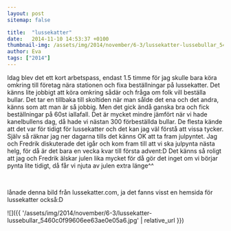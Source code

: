 ```yaml
---
layout: post
sitemap: false

title:  "lussekatter"
date:   2014-11-10 14:53:37 +0100
thumbnail-img: /assets/img/2014/november/6-3/lussekatter-lussebullar_5460c0f99606ee63ae0e05a6.jpg
author: Eva
tags: ["2014"]
---
```


Idag blev det ett kort arbetspass, endast 1.5 timme för jag skulle bara köra omkring till företag nära stationen och fixa beställningar på lussekatter. Det känns lite jobbigt att köra omkring sådär och fråga om folk vill beställa bullar. Det tar en tillbaka till skoltiden när man sålde det ena och det andra, känns som att man är så jobbig. Men det gick ändå ganska bra och fick beställningar på 60st iallafall. Det är mycket mindre jämfört när vi hade kanelbullens dag, då hade vi nästan 300 förbeställda bullar. De flesta kände att det var för tidigt för lussekatter och det kan jag väl förstå att vissa tycker. Själv så räknar jag ner dagarna tills det känns OK att ta fram julpyntet. Jag och Fredrik diskuterade det igår och kom fram till att vi ska julpynta nästa helg, för då är det bara en vecka kvar till första advent:D Det känns så roligt att jag och Fredrik älskar julen lika mycket för då gör det inget om vi börjar pynta lite tidigt, då får vi njuta av julen extra länge^^




 










lånade denna bild från lussekatter.com, ja det fanns visst en hemsida för lussekatter också:D

![]({{ '/assets/img/2014/november/6-3/lussekatter-lussebullar_5460c0f99606ee63ae0e05a6.jpg'  | relative_url }})

